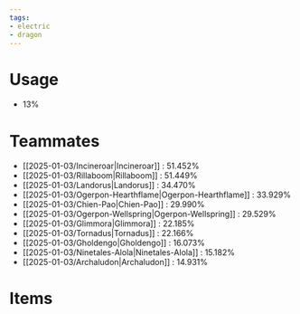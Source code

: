 ```yaml
---
tags:
- electric
- dragon
---
```

# Usage
- 13%
# Teammates
- [[2025-01-03/Incineroar|Incineroar]] : 51.452%
- [[2025-01-03/Rillaboom|Rillaboom]] : 51.449%
- [[2025-01-03/Landorus|Landorus]] : 34.470%
- [[2025-01-03/Ogerpon-Hearthflame|Ogerpon-Hearthflame]] : 33.929%
- [[2025-01-03/Chien-Pao|Chien-Pao]] : 29.990%
- [[2025-01-03/Ogerpon-Wellspring|Ogerpon-Wellspring]] : 29.529%
- [[2025-01-03/Glimmora|Glimmora]] : 22.185%
- [[2025-01-03/Tornadus|Tornadus]] : 22.166%
- [[2025-01-03/Gholdengo|Gholdengo]] : 16.073%
- [[2025-01-03/Ninetales-Alola|Ninetales-Alola]] : 15.182%
- [[2025-01-03/Archaludon|Archaludon]] : 14.931%
# Items